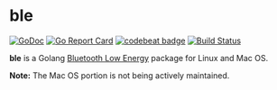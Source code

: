 # ble

[![GoDoc](https://godoc.org/github.com/k-katsuda/ble?status.svg)](https://godoc.org/github.com/k-katsuda/ble)
[![Go Report Card](https://goreportcard.com/badge/k-katsuda/ble)](https://goreportcard.com/report/k-katsuda/ble)
[![codebeat badge](https://codebeat.co/badges/ba9fae6e-77d2-4173-8587-36ac8756676b)](https://codebeat.co/projects/github-com-go-ble-ble-master)
[![Build Status](https://travis-ci.org/k-katsuda/ble.svg?branch=master)](https://travis-ci.org/k-katsuda/ble)

**ble** is a Golang [Bluetooth Low Energy](https://en.wikipedia.org/wiki/Bluetooth_Low_Energy) package for Linux and Mac OS.

**Note:** The Mac OS portion is not being actively maintained.
